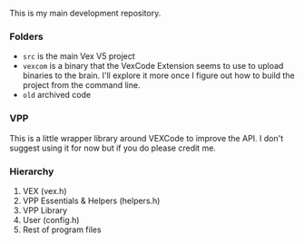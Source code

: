 This is my main development repository.

### Folders

- `src` is the main Vex V5 project
- `vexcom` is a binary that the VexCode Extension seems to use to upload
  binaries to the brain. I'll explore it more once I figure out how to build the
  project from the command line.
- `old` archived code

### VPP

This is a little wrapper library around VEXCode to improve the API. I don't
suggest using it for now but if you do please credit me.

### Hierarchy

1. VEX (vex.h)
2. VPP Essentials & Helpers (helpers.h)
3. VPP Library
4. User (config.h)
5. Rest of program files
